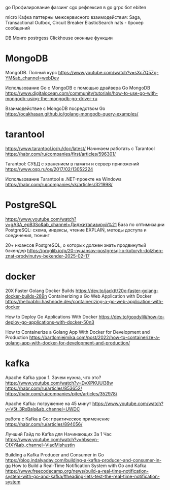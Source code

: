go
Профилирование
фаззинг
cgo
рефлексия в go
grpc
бот
ebiten

micro
Кафка
паттерны межсервисного взаимодействия: Saga, Transactional Outbox, Circuit Breaker
ElasticSearch
nats - брокер сообщений

DB
Монго
postrgess
Clickhouse
оконные функции


# MongoDB
MongoDB. Полный курс
https://www.youtube.com/watch?v=sXcZQ5Zg-YM&ab_channel=webDev

Использование Go с MongoDB с помощью драйвера Go MongoDB
https://www.digitalocean.com/community/tutorials/how-to-use-go-with-mongodb-using-the-mongodb-go-driver-ru

Взаимодействие с MongoDB посредством Go
https://ocakhasan.github.io/golang-mongodb-query-examples/

# tarantool
https://www.tarantool.io/ru/doc/latest/
Начинаем работать с Tarantool
https://habr.com/ru/companies/first/articles/596301/

Tarantool: СУБД с хранением в памяти и сервер приложений
https://www.osp.ru/os/2017/02/13052224

Использование Tarantool в .NET-проекте на Windows
https://habr.com/ru/companies/vk/articles/321998/

# PostgreSQL
https://www.youtube.com/watch?v=gA3A_epB3So&ab_channel=Диджитализируй%21
База по оптимизации PostgreSQL: схема, индексы, чтение EXPLAIN, методы доступа и соединения, тюнинг

20+ нюансов PostgreSQL, о которых должен знать продвинутый бэкендер
https://proglib.io/p/20-nyuansov-postgresql-o-kotoryh-dolzhen-znat-prodvinutyy-bekender-2025-02-17

# docker

20X Faster Golang Docker Builds
https://dev.to/jacktt/20x-faster-golang-docker-builds-289n
Containerizing a Go Web Application with Docker
https://helloabhii.hashnode.dev/containerizing-a-go-web-application-with-docker

How to Deploy Go Applications With Docker
https://dev.to/goodylili/how-to-deploy-go-applications-with-docker-50n3

How to Containerize a Golang App With Docker for Development and Production
https://bartlomiejmika.com/post/2022/how-to-containerize-a-golang-app-with-docker-for-development-and-production/

# kafka
Apache Kafka урок 1. Зачем нужна, что это? 
https://www.youtube.com/watch?v=DvXPKUUl38w
https://habr.com/ru/articles/853652/
https://habr.com/ru/companies/piter/articles/352978/
 
Apache Kafka: погружение на 45 минут
https://www.youtube.com/watch?v=V5t_3RxBals&ab_channel=UWDC

работа с Kafka в Go: практическое применение
https://habr.com/ru/articles/894056/

Лучший Гайд по Kafka для Начинающих За 1 Час
https://www.youtube.com/watch?v=hbseyn-CfXY&ab_channel=VladMishustin

Building a Kafka Producer and Consumer in Go
https://blog.indalyadav.com/building-a-kafka-producer-and-consumer-in-go
How to Build a Real-Time Notification System with Go and Kafka
https://www.freecodecamp.org/news/build-a-real-time-notification-system-with-go-and-kafka/#heading-lets-test-the-real-time-notification-system

